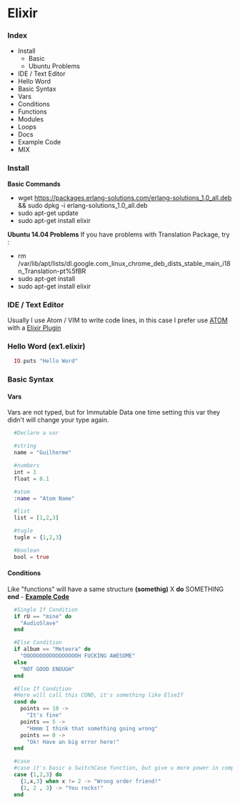 # Elixir

### Index

 - Install
    - Basic
    - Ubuntu Problems
 - IDE / Text Editor
 - Hello Word
 - Basic Syntax
  - Vars
  - Conditions
  - Functions
  - Modules
  - Loops
  - Docs
  - Example Code
 - MIX


### Install
**Basic Commands**
 - wget https://packages.erlang-solutions.com/erlang-solutions_1.0_all.deb && sudo dpkg -i erlang-solutions_1.0_all.deb
 - sudo apt-get update
 - sudo apt-get install elixir

**Ubuntu 14.04 Problems**
If you have problems with Translation Package, try :
- rm /var/lib/apt/lists/dl.google.com_linux_chrome_deb_dists_stable_main_i18n_Translation-pt%5fBR
- sudo apt-get install
- sudo apt-get install elixir

### IDE / Text Editor
Usually I use Atom / VIM to write code lines, in this case I prefer use [ATOM](https://atom.io) with a [Elixir Plugin](https://atom.io/packages/language-elixir)

### Hello Word (ex1.elixir)
```elixir
  IO.puts "Hello Word"
```

### Basic Syntax

#### Vars
Vars are not typed, but for Immutable Data one time setting this var they didn't will change your type again.
```elixir
  #Declare a var

  #string
  name = "Guilherme"

  #numbers
  int = 1
  float = 0.1

  #atom
  :name = "Atom Name"

  #list
  list = [1,2,3]

  #tugle
  tugle = {1,2,3}

  #boolean
  bool = true
```

#### Conditions
Like "functions" will have a same structure **(somethig)** X **do** SOMETHING **end** - **[Example Code](https://github.com/guidiego/elixir-study-repository/blob/master/example-source/ex5.ex)**

```elixir
  #Single If Condition
  if rU == "mine" do
    "AudioSlave"
  end

  #Else Condition
  if album == "Meteora" do
    "OOOOOOOOOOOOOOOOOH FUCKING AWESOME"
  else
    "NOT GOOD ENOUGH"
  end

  #Else If Condition
  #Here will call this COND, it's something like ElseIf
  cond do
    points == 10 ->
      "It's fine"
    points == 5 ->
      "Hmmm I think that something going wrong"
    points == 0 ->
      "Ok! Have an big error here!"
  end

  #case
  #case it's basic a SwitchCase function, but give u more power in comparations
  case {1,2,3} do
    {1,x,3} when x != 2 -> "Wrong order friend!"
    {1, 2 , 3} -> "You rocks!"
  end
```
